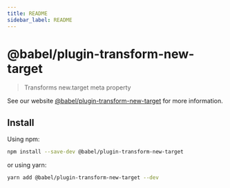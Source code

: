 ```yaml
---
title: README
sidebar_label: README
---
```

# @babel/plugin-transform-new-target

> Transforms new.target meta property

See our website [@babel/plugin-transform-new-target](https://babeljs.io/docs/babel-plugin-transform-new-target) for more information.

## Install

Using npm:

```sh
npm install --save-dev @babel/plugin-transform-new-target
```

or using yarn:

```sh
yarn add @babel/plugin-transform-new-target --dev
```

